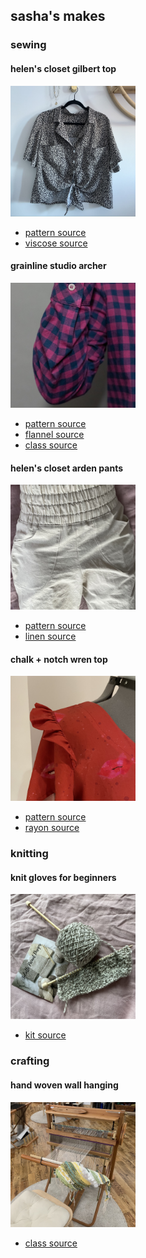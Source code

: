 ## sasha's makes

### sewing

#### helen's closet gilbert top 

<img src="./images/sewing/helens-closet-gilbert-1.JPG" alt="a cropped top with a tie, made in a black and white floral viscose" width="200" />

- [pattern source](https://helensclosetpatterns.com/product/gilbert-top/)
- [viscose source](https://www.blackbirdfabrics.com/)

#### grainline studio archer

<img src="./images/sewing/grainline-archer.jpg" alt="a close up of the sleeve of a button-up shirt, made in a gingham flannel" width="200" />

- [pattern source](https://grainlinestudio.com/products/archer-button-up-shirt)
- [flannel source](https://www.hawthornesupplyco.com/)
- [class source](https://workroomsocial.com/collections/sewing-classes)

#### helen's closet arden pants

<img src="./images/sewing/helens-closet-arden-1.JPG" alt="a pair of linen pants with elastic waistband" width="200" />

- [pattern source](https://helensclosetpatterns.com/product/arden-pants/)
- [linen source](https://my.modafabrics.com/)


#### chalk + notch wren top

<img src="./images/sewing/chalk-and-notch-wren-1.JPG" alt="a close up of the ruffle sleeve detail on a top" width="200" />

- [pattern source](https://www.chalkandnotch.com/shop/wren/)
- [rayon source](https://workroomsocial.com/collections/fabric)


### knitting

#### knit gloves for beginners

<img src="./images/knitting/knit-gloves-wip.JPG" alt="a pair of knitting needles with a knit project that is in-progress" width="200" />

- [kit source](https://www.etsy.com/listing/1080219478/knitting-starter-kit-fingerless-mitts)


### crafting

#### hand woven wall hanging

<img src="./images/crafts/woven-wall-hanging-on-loom.JPG" alt="a completed weaving draped on a saori loom" width="200" />

- [class source](https://loopoftheloom.com/)

